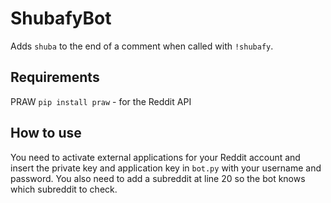 # ShubafyBot
Adds `shuba` to the end of a comment when called with `!shubafy`. 
## Requirements
PRAW `pip install praw` - for the Reddit API

## How to use
You need to activate external applications for your Reddit account and insert the private key and application key in `bot.py` with your username and password. You also need to add a subreddit at line 20 so the bot knows which subreddit to check.